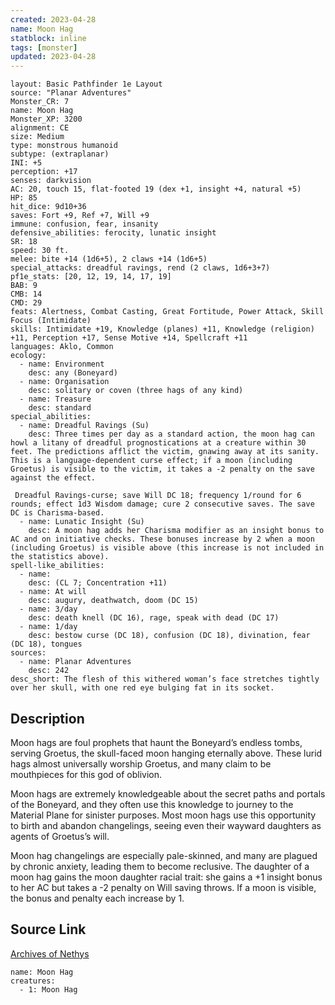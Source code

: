 ```yaml
---
created: 2023-04-28
name: Moon Hag
statblock: inline
tags: [monster]
updated: 2023-04-28
---
```

```statblock
layout: Basic Pathfinder 1e Layout
source: "Planar Adventures"
Monster_CR: 7
name: Moon Hag
Monster_XP: 3200
alignment: CE
size: Medium
type: monstrous humanoid
subtype: (extraplanar)
INI: +5
perception: +17
senses: darkvision
AC: 20, touch 15, flat-footed 19 (dex +1, insight +4, natural +5)
HP: 85
hit_dice: 9d10+36
saves: Fort +9, Ref +7, Will +9
immune: confusion, fear, insanity
defensive_abilities: ferocity, lunatic insight
SR: 18
speed: 30 ft.
melee: bite +14 (1d6+5), 2 claws +14 (1d6+5)
special_attacks: dreadful ravings, rend (2 claws, 1d6+3+7)
pf1e_stats: [20, 12, 19, 14, 17, 19]
BAB: 9
CMB: 14
CMD: 29
feats: Alertness, Combat Casting, Great Fortitude, Power Attack, Skill Focus (Intimidate)
skills: Intimidate +19, Knowledge (planes) +11, Knowledge (religion) +11, Perception +17, Sense Motive +14, Spellcraft +11
languages: Aklo, Common
ecology:
  - name: Environment
    desc: any (Boneyard)
  - name: Organisation
    desc: solitary or coven (three hags of any kind)
  - name: Treasure
    desc: standard
special_abilities:
  - name: Dreadful Ravings (Su)
    desc: Three times per day as a standard action, the moon hag can howl a litany of dreadful prognostications at a creature within 30 feet. The predictions afflict the victim, gnawing away at its sanity. This is a language-dependent curse effect; if a moon (including Groetus) is visible to the victim, it takes a -2 penalty on the save against the effect.

 Dreadful Ravings-curse; save Will DC 18; frequency 1/round for 6 rounds; effect 1d3 Wisdom damage; cure 2 consecutive saves. The save DC is Charisma-based.
  - name: Lunatic Insight (Su)
    desc: A moon hag adds her Charisma modifier as an insight bonus to AC and on initiative checks. These bonuses increase by 2 when a moon (including Groetus) is visible above (this increase is not included in the statistics above).
spell-like_abilities:
  - name:
    desc: (CL 7; Concentration +11)
  - name: At will
    desc: augury, deathwatch, doom (DC 15)
  - name: 3/day
    desc: death knell (DC 16), rage, speak with dead (DC 17)
  - name: 1/day
    desc: bestow curse (DC 18), confusion (DC 18), divination, fear (DC 18), tongues
sources:
  - name: Planar Adventures
    desc: 242
desc_short: The flesh of this withered woman’s face stretches tightly over her skull, with one red eye bulging fat in its socket.
```
## Description
Moon hags are foul prophets that haunt the Boneyard’s endless tombs, serving Groetus, the skull-faced moon hanging eternally above. These lurid hags almost universally worship Groetus, and many claim to be mouthpieces for this god of oblivion.

 Moon hags are extremely knowledgeable about the secret paths and portals of the Boneyard, and they often use this knowledge to journey to the Material Plane for sinister purposes. Most moon hags use this opportunity to birth and abandon changelings, seeing even their wayward daughters as agents of Groetus’s will.

 Moon hag changelings are especially pale-skinned, and many are plagued by chronic anxiety, leading them to become reclusive. The daughter of a moon hag gains the moon daughter racial trait: she gains a +1 insight bonus to her AC but takes a -2 penalty on Will saving throws. If a moon is visible, the bonus and penalty each increase by 1.
## Source Link
[Archives of Nethys](https://aonprd.com/MonsterDisplay.aspx?ItemName=Moon%20Hag)
```encounter-table
name: Moon Hag
creatures:
  - 1: Moon Hag
```
